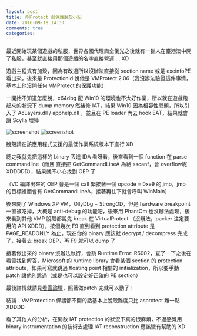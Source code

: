 ```yaml
---
layout: post
title: VMProtect 弱保護脫殼小記
date: 2016-09-18 14:33
comments: true
categories:
---
```

最近開始玩某個遊戲的私服，世界各國代理商全倒光之後就有一群人在臺港澳中開了私服，甚至就直接用那個遊戲的名字直接營運.... XD

遊戲主程式有加殼，因為有改過所以沒辦法直接從 section name 或是 exeinfoPE 看出來，後來是 ProtectionId 說他是 VMProtect 2.06（我沒辦法驗證這件事情，基本上他沒開任何 VMProtect 的保護功能）

一開始不知道怎麼脫，x64dbg 配 Win10 的環境也不太好作業，所以就在遊戲跑起來的狀況下 dump memory 然後修 IAT，結果 Win10 因為相容性問題，所以引入了 AcLayers.dll / apphelp.dll ，並且在 PE loader 內去 hook EAT，結果就會讓 Scylla 壞掉

![screenshot](http://i.imgur.com/z21L8Ky.png)
![screenshot](http://i.imgur.com/FCfmayt.png)

脫殼請在該應用程式支援的最低作業系統版本下進行 XD

總之我就先把這樣的 binary 丟進 IDA 看呀看，後來看到一個 function 在 parse commandline（而且 直接把 GetCommandLineA 為給 sscanf，會 overflow呢 XDDDDD），結果就不小心找到 OEP 了

（VC 編譯出來的 OEP 會是一個 call 緊接著一個 opcode = 0xe9 的 jmp，jmp 的目標裡面會有 GetCommandLineA，接著再往下就會呼叫 WinMain）

後來開了 Windows XP VM，OllyDbg + StrongOD，但是 hardware breakpoint 一直被吃掉，大概是 anti-debug 的功能吧，後來用 PhantOm 也沒辦法處理，後來看到其他 VMP 脫殼都說先 break 在 VirtualProtect （沒辦法，packer 注定要用的 API XDDD），按個幾次 F9 直到看到 protection attribute 是 PAGE\_READONLY 為止，現在你的 binary 應該就 decrypt / decompress 完成了，接著去 break OEP，再 F9 就可以 dump 了

接著做出來的 binary 沒辦法執行，會跳 Runtime Error: R6002，查了一下之後在看雪找到解答，Microsoft 的 runtime library 會看某個 section 的 protection attribute，如果可寫就跳過 floating point 相關的 initialization，所以要手動 patch 讓他別跳過（或是也可以設定好正確的 PE section）

最後詳情就請見[看雪論壇](http://bbs.pediy.com/showthread.php?t=81974#post577918)，照著做patch 完就可以動了！

結論：VMProtection 保護都不開的話基本上脫殼難度只比 asprotect 難一點 XDDDD

看了其他人的分析，在開啟 IAT protection 的狀況下真的很麻煩，不過感覺用 binary instrumentation 的技術去處理 IAT reconstruction 應該蠻有幫助的 XD
